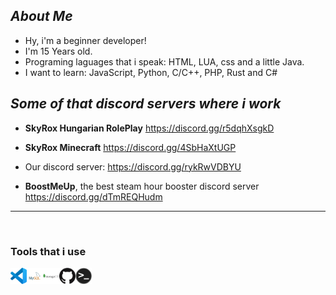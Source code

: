 *************About Me*************
-------------------------------------------------------------------
+ Hy, i'm a beginner developer! 
+ I'm 15 Years old.
+ Programing laguages that i speak: HTML, LUA, css and a little Java.
+ I want to learn: JavaScript, Python, C/C++, PHP, Rust and C#

*************Some of that discord servers where i work*************
-------------------------------------------------------------------
- **SkyRox Hungarian RolePlay**
 https://discord.gg/r5dqhXsgkD

- **SkyRox Minecraft**
 https://discord.gg/4SbHaXtUGP

- Our discord server:
 https://discord.gg/rykRwVDBYU

- **BoostMeUp**, the best steam hour booster discord server
 https://discord.gg/dTmREQHudm

-------------------------------------------------------------------
<br />

### Tools that i use

<img align="left" alt="Visual Studio Code" width="26px" src="https://raw.githubusercontent.com/github/explore/80688e429a7d4ef2fca1e82350fe8e3517d3494d/topics/visual-studio-code/visual-studio-code.png" />
<img align="left" alt="MySQL" width="26px" src="https://raw.githubusercontent.com/github/explore/80688e429a7d4ef2fca1e82350fe8e3517d3494d/topics/mysql/mysql.png" />
<img align="left" alt="MongoDB" width="26px" src="https://raw.githubusercontent.com/github/explore/80688e429a7d4ef2fca1e82350fe8e3517d3494d/topics/mongodb/mongodb.png" />
<img align="left" alt="GitHub" width="26px" src="https://raw.githubusercontent.com/github/explore/78df643247d429f6cc873026c0622819ad797942/topics/github/github.png" />
<img align="left" alt="Terminal" width="26px" src="https://raw.githubusercontent.com/github/explore/80688e429a7d4ef2fca1e82350fe8e3517d3494d/topics/terminal/terminal.png"/>

<br />
<br />

